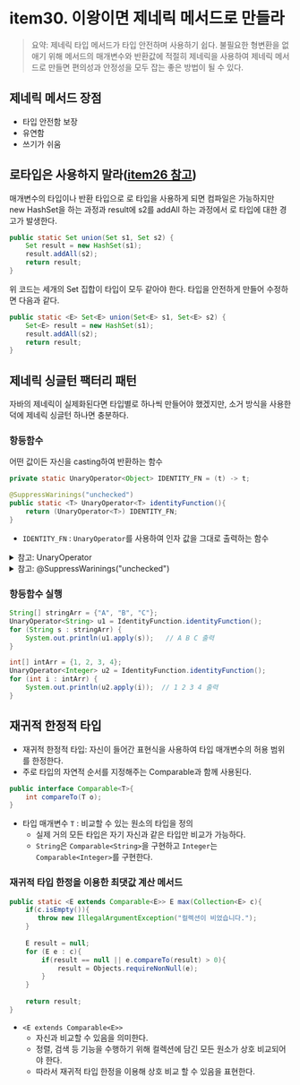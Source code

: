 # item30. 이왕이면 제네릭 메서드로 만들라
> 요약: 제네릭 타입 메서드가 타입 안전하며 사용하기 쉽다. 불필요한 형변환을 없애기 위해 메서드의 매개변수와 반환값에 적절히 제네릭을 사용하여 제네릭 메서드로 만들면 편의성과 안정성을 모두 잡는 좋은 방법이 될 수 있다.

## 제네릭 메서드 장점
- 타입 안전함 보장
- 유연함
- 쓰기가 쉬움

## 로타입은 사용하지 말라([item26 참고](https://github.com/depromeet/effective-java-study/blob/main/Ch05/item26/%EB%A1%9C_%ED%83%80%EC%9E%85%EC%9D%80_%EC%82%AC%EC%9A%A9%ED%95%98%EC%A7%80_%EB%A7%90%EC%9E%90.md))
매개변수의 타입이나 반환 타입으로 로 타입을 사용하게 되면 컴파일은 가능하지만 new HashSet을 하는 과정과 result에 s2를 addAll 하는 과정에서 로 타입에 대한 경고가 발생한다.
```java
public static Set union(Set s1, Set s2) {
    Set result = new HashSet(s1);
    result.addAll(s2);
    return result;
}
```

위 코드는 세개의 Set 집합이 타입이 모두 같아야 한다. 타입을 안전하게 만들어 수정하면 다음과 같다.
```java
public static <E> Set<E> union(Set<E> s1, Set<E> s2) {
    Set<E> result = new HashSet(s1);
    result.addAll(s2);
    return result;
}
```


## 제네릭 싱글턴 팩터리 패턴
자바의 제네릭이 실제화된다면 타입별로 하나씩 만들어야 했겠지만, 소거 방식을 사용한 덕에 제네릭 싱글턴 하나면 충분하다.

### 항등함수
어떤 값이든 자신을 casting하여 반환하는 함수

```java
private static UnaryOperator<Object> IDENTITY_FN = (t) -> t;

@SuppressWarinings("unchecked")
public static <T> UnaryOperator<T> identityFunction(){
    return (UnaryOperator<T>) IDENTITY_FN;
}
```

- `IDENTITY_FN` : `UnaryOperator`를 사용하여 인자 값을 그대로 출력하는 함수
<details>
<summary>참고: UnaryOperator</summary>

- 함수형 인터페이스
- `Type T`의 인자 하나를 받고, 동일한 `Type T` 객체를 리턴하는 함수형 인터페이스
- 입력값을 변환하거나 수정할 때 유용

```java
UnaryOperator<Integer> square = (x) -> x * x;
int result = square.apply(5);  // 입력값 5를 제곱하여 결과값 25를 반환
```
</details>

<details>
<summary>참고: @SuppressWarinings("unchecked")</summary>

- `@SuppressWarinings`: 특정 경고 무시
- `unchecked`: 제네릭 타입의 안전성 검사가 이루어지지 않은 경우 발생
- 경고 발생 원인: `UnaryOperator<T>` 타입이 `UnaryOperator<Object>`와 일치하지 않을 수 있음
- 따라서 unchecked 경고를 무시하기 위해 `@SuppressWarinings("unchecked")` 을 사용함
</details>

### 항등함수 실행
```java
String[] stringArr = {"A", "B", "C"};
UnaryOperator<String> u1 = IdentityFunction.identityFunction();
for (String s : stringArr) {
    System.out.println(u1.apply(s));   // A B C 출력
}
```

```java
int[] intArr = {1, 2, 3, 4};
UnaryOperator<Integer> u2 = IdentityFunction.identityFunction();
for (int i : intArr) {
    System.out.println(u2.apply(i));  // 1 2 3 4 출력
}
```

## 재귀적 한정적 타입
- 재귀적 한정적 타입: 자신이 들어간 표현식을 사용하여 타입 매개변수의 허용 범위를 한정한다. 
- 주로 타입의 자연적 순서를 지정해주는 Comparable과 함께 사용된다.
```java
public interface Comparable<T>{
	int compareTo(T o);
}
```
- 타입 매개변수 `T` : 비교할 수 있는 원소의 타입을 정의
    - 실제 거의 모든 타입은 자기 자신과 같은 타입만 비교가 가능하다.
    - `String`은 `Comparable<String>`을 구현하고 `Integer`는 `Comparable<Integer>`를 구현한다.

### 재귀적 타입 한정을 이용한 최댓값 계산 메서드
```java
public static <E extends Comparable<E>> E max(Collection<E> c){
    if(c.isEmpty()){
       throw new IllegalArgumentException("컬렉션이 비었습니다.");
    }
        
    E result = null;
    for (E e : c){
        if(result == null || e.compareTo(result) > 0){
            result = Objects.requireNonNull(e);
        }
    }
    
    return result;
}
```

- `<E extends Comparable<E>>`
    - 자신과 비교할 수 있음을 의미한다.
    - 정렬, 검색 등 기능을 수행하기 위해 컬렉션에 담긴 모든 원소가 상호 비교되어야 한다.
    - 따라서 재귀적 타입 한정을 이용해 상호 비교 할 수 있음을 표현한다.